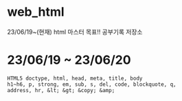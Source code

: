 # web_html
23/06/19~(현재) html 마스터 목표!! 공부기록 저장소

# 23/06/19 ~ 23/06/20

```
HTML5 doctype, html, head, meta, title, body
h1~h6, p, strong, em, sub, s, del, code, blockquote, q,
address, hr, &lt; &gt; &copy; &amp;
```
